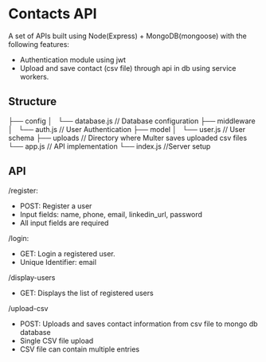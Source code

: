 # Contacts API

A set of APIs built using Node(Express) + MongoDB(mongoose) with
the following features:

- Authentication module using jwt
- Upload and save contact (csv file) through api in db using service workers.

## Structure

├── config
│   └── database.js       // Database configuration
├── middleware
│   └── auth.js           // User Authentication
├── model
│   └── user.js           // User schema
├── uploads               // Directory where Multer saves uploaded csv files 
└── app.js                // API implementation
└── index.js              //Server setup

## API

/register:
<ul>
<li> POST: Register a user</li>
<li>Input fields: name, phone, email, linkedin_url, password</li>
<li>All input fields are required</li>
</ul>

/login:
<ul>
<li>GET: Login a registered user.</li>
<li>Unique Identifier: email</li>
</ul>

/display-users
<ul>
<li>GET: Displays the list of registered users</li>
</ul>

/upload-csv
<ul>
<li>POST: Uploads and saves contact information from csv file to mongo db database</li>
<li>Single CSV file upload</li>
<li>CSV file can contain multiple entries</li>
</ul>
